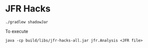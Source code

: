 # JFR Hacks

```
./gradlew shadowJar
```

To execute

```shell
java -cp build/libs/jfr-hacks-all.jar jfr.Analysis <JFR file>
```